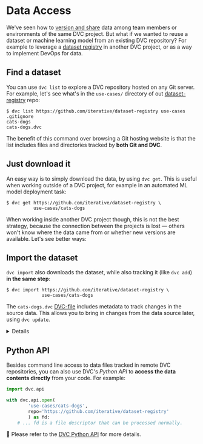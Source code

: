 # Data Access

We've seen how to
[version and share](/doc/tutorials/get-started/data-versioning) data among team
members or environments of the same <abbr>DVC project</abbr>. But what if we
wanted to reuse a dataset or machine learning model from an existing DVC
repository? For example to leverage a
[dataset registry](/doc/use-cases/data-registries) in another DVC project, or as
a way to implement DevOps for data.

## Find a dataset

You can use `dvc list` to explore a <abbr>DVC repository</abbr> hosted on any
Git server. For example, let's see what's in the `use-cases/` directory of out
[dataset-registry](https://github.com/iterative/dataset-registry) repo:

```dvc
$ dvc list https://github.com/iterative/dataset-registry use-cases
.gitignore
cats-dogs
cats-dogs.dvc
```

The benefit of this command over browsing a Git hosting website is that the list
includes files and directories tracked by **both Git and DVC**.

## Just download it

An easy way is to simply download the data, by using `dvc get`. This is useful
when working outside of a DVC project, for example in an automated ML model
deployment task:

```dvc
$ dvc get https://github.com/iterative/dataset-registry \
          use-cases/cats-dogs
```

When working inside another DVC project though, this is not the best strategy,
because the connection between the projects is lost — others won't know where
the data came from or whether new versions are available. Let's see better ways:

## Import the dataset

`dvc import` also downloads the dataset, while also tracking it (like `dvc add`)
**in the same step**:

```dvc
$ dvc import https://github.com/iterative/dataset-registry \
             use-cases/cats-dogs
```

The `cats-dogs.dvc` [DVC-file](/doc/user-guide/dvc-file-format) includes
metadata to track changes in the source data. This allows you to bring in
changes from the data source later, using `dvc update`.

<details>

#### Expand to see what happened internally

> Note that the
> [dataset registry](https://github.com/iterative/dataset-registry) repository
> doesn't actually contain a `cats-dogs/` directory. Like `dvc get`,
> `dvc import` downloads from [remote storage](/doc/command-reference/remote).

DVC-files created by `dvc import` are called _import stages_. These have speicl
fields, such as the data source `repo`, and `path` (under `deps`):

```yaml
deps:
  path: use-cases/cats-dogs
  repo:
    url: https://github.com/iterative/dataset-registry
    rev_lock: f31f5c4cdae787b4bdeb97a717687d44667d9e62
```

The `url` and `rev_lock` subfields under `repo` are used to save the origin and
[version](https://git-scm.com/docs/revisions) of the dependency, respectively.

</details>

## Python API

Besides command line access to data files tracked in remote <abbr>DVC
repositories</abbr>, you can also use DVC's _Python API_ to **access the data
contents directly** from your code. For example:

```py
import dvc.api

with dvc.api.open(
        'use-cases/cats-dogs',
        repo='https://github.com/iterative/dataset-registry'
        ) as fd:
    # ... fd is a file descriptor that can be processed normally.
```

📖 Please refer to the [DVC Python API](/doc/api-reference) for more details.
